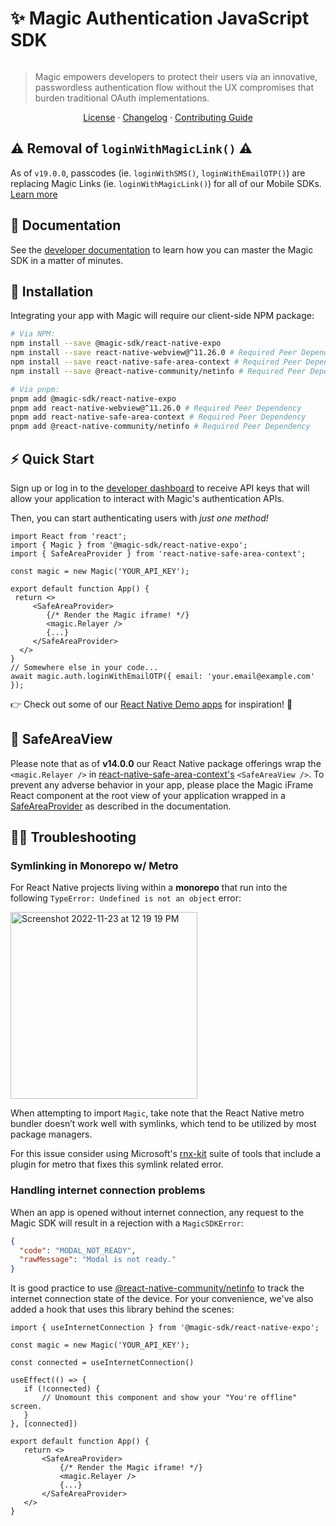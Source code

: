 # ✨ Magic Authentication JavaScript SDK 

 [![<MagicLabs>](https://circleci.com/gh/magiclabs/magic-js.svg?style=shield)](https://circleci.com/gh/magiclabs/magic-js)

 > Magic empowers developers to protect their users via an innovative, passwordless authentication flow without the UX compromises that burden traditional OAuth implementations.
 <p align="center">
   <a href="https://github.com/magiclabs/magic-js/blob/master/packages/@magic-sdk/react-native-expo/LICENSE">License</a> ·
   <a href="https://github.com/magiclabs/magic-js/blob/master/packages/@magic-sdk/react-native-expo/CHANGELOG.md">Changelog</a> ·
   <a href="https://github.com/magiclabs/magic-js/blob/master/CONTRIBUTING.md">Contributing Guide</a>
 </p>

 ## ⚠️ Removal of `loginWithMagicLink()`  ⚠️
As of `v19.0.0`, passcodes (ie. `loginWithSMS()`, `loginWithEmailOTP()`) are replacing Magic Links (ie. `loginWithMagicLink()`) for all of our Mobile SDKs⁠. [Learn more](https://magic.link/docs/auth/login-methods/email/email-link-update-march-2023)

 ## 📖 Documentation

 See the [developer documentation](https://magic.link/docs) to learn how you can master the Magic SDK in a matter of minutes.

 ## 🔗 Installation

 Integrating your app with Magic will require our client-side NPM package: 

 ```bash
 # Via NPM:
 npm install --save @magic-sdk/react-native-expo
 npm install --save react-native-webview@^11.26.0 # Required Peer Dependency
 npm install --save react-native-safe-area-context # Required Peer Dependency
 npm install --save @react-native-community/netinfo # Required Peer Dependency

# Via pnpm:
pnpm add @magic-sdk/react-native-expo
pnpm add react-native-webview@^11.26.0 # Required Peer Dependency
pnpm add react-native-safe-area-context # Required Peer Dependency
pnpm add @react-native-community/netinfo # Required Peer Dependency
 ```

## ⚡️ Quick Start

 Sign up or log in to the [developer dashboard](https://dashboard.magic.link ) to receive API keys that will allow your application to interact with Magic's authentication APIs. 

 Then, you can start authenticating users with _just one method!_

 ```tsx
 import React from 'react';
 import { Magic } from '@magic-sdk/react-native-expo';
 import { SafeAreaProvider } from 'react-native-safe-area-context';
 
 const magic = new Magic('YOUR_API_KEY');
 
 export default function App() {
  return <>
	  <SafeAreaProvider>
	     {/* Render the Magic iframe! */}
	     <magic.Relayer />
	     {...}
	  </SafeAreaProvider>
   </>
 }
 // Somewhere else in your code...
 await magic.auth.loginWithEmailOTP({ email: 'your.email@example.com' });
 ```
 ⁠⁠👉 Check out some of our [React Native Demo apps](https://github.com/magiclabs/react-native-demo) for inspiration! 👀
 
## 👀 SafeAreaView
Please note that as of **v14.0.0** our React Native package offerings wrap the `<magic.Relayer />` in [react-native-safe-area-context's](https://github.com/th3rdwave/react-native-safe-area-context) `<SafeAreaView />`. To prevent any adverse behavior in your app, please place the Magic iFrame React component at the root view of your application wrapped in a [SafeAreaProvider](https://github.com/th3rdwave/react-native-safe-area-context#safeareaprovider) as described in the documentation.

## 🙌🏾 Troubleshooting

### Symlinking in Monorepo w/ Metro

For React Native projects living within a **monorepo** that run into the following `TypeError: Undefined is not an object` error: 

<img width="299" alt="Screenshot 2022-11-23 at 12 19 19 PM" src="https://user-images.githubusercontent.com/13407884/203641477-ec2e472e-86dc-4a22-b54a-eb694001617e.png">

When attempting to import `Magic`, take note that the React Native metro bundler doesn’t work well with symlinks, which tend to be utilized by most package managers. 

For this issue consider using Microsoft's [rnx-kit](https://microsoft.github.io/rnx-kit/docs/guides/bundling) suite of tools that include a plugin for metro that fixes this symlink related error. 

### Handling internet connection problems
When an app is opened without internet connection, any request to the Magic SDK will result in a rejection with a `MagicSDKError`:

```json
{
  "code": "MODAL_NOT_READY",
  "rawMessage": "Modal is not ready."
}
```

It is good practice to use [@react-native-community/netinfo](https://www.npmjs.com/package/@react-native-community/netinfo) to track the internet connection state of the device.  For your convenience, we've also added a hook that uses this library behind the scenes:


 ```tsx
import { useInternetConnection } from '@magic-sdk/react-native-expo';

const magic = new Magic('YOUR_API_KEY');

const connected = useInternetConnection()

useEffect(() => {
    if (!connected) {
        // Unomount this component and show your "You're offline" screen.
    }
}, [connected])

export default function App() {
    return <>
        <SafeAreaProvider>
            {/* Render the Magic iframe! */}
            <magic.Relayer />
            {...}
        </SafeAreaProvider>
    </>
}
```
